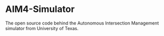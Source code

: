 # AIM4-Simulator
The open source code behind the Autonomous Intersection Management simulator from University of Texas.

